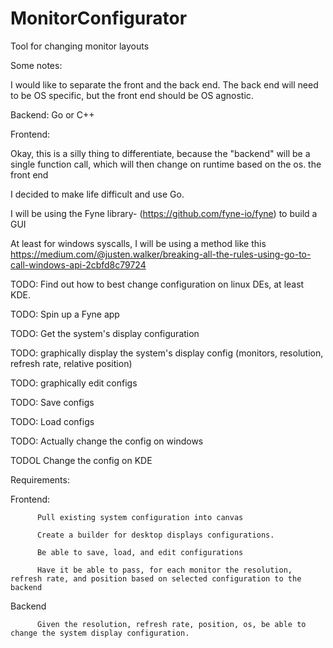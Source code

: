 # MonitorConfigurator
Tool for changing monitor layouts

Some notes: 

I would like to separate the front and the back end. The back end will need to be OS specific, but the front end should be OS agnostic. 

Backend: Go or C++

Frontend: 

Okay, this is a silly thing to differentiate, because the "backend" will be a single function call, which will then change on runtime based on the os. the front end

I decided to make life difficult and use Go. 

I will be using the Fyne library- (https://github.com/fyne-io/fyne) to build a GUI

At least for windows syscalls, I will be using a method like this https://medium.com/@justen.walker/breaking-all-the-rules-using-go-to-call-windows-api-2cbfd8c79724

TODO: Find out how to best change configuration on linux DEs, at least KDE.

TODO: Spin up a Fyne app

TODO: Get the system's display configuration

TODO: graphically display the system's display config (monitors, resolution, refresh rate, relative position)

TODO: graphically edit configs

TODO: Save configs

TODO: Load configs

TODO: Actually change the config on windows

TODOL Change the config on KDE



Requirements:

Frontend: 

          Pull existing system configuration into canvas

          Create a builder for desktop displays configurations.

          Be able to save, load, and edit configurations

          Have it be able to pass, for each monitor the resolution, refresh rate, and position based on selected configuration to the backend

Backend

          Given the resolution, refresh rate, position, os, be able to change the system display configuration.

